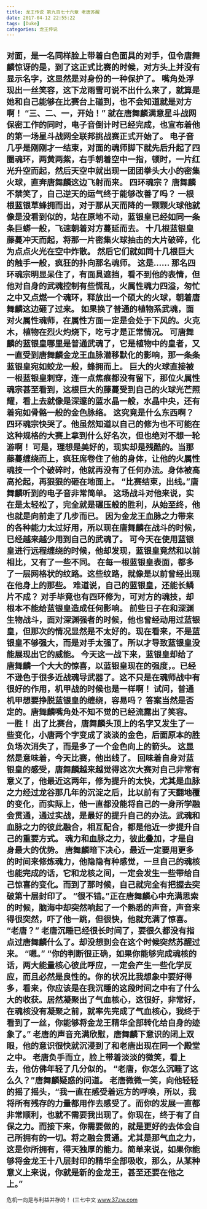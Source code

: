 ```yaml
---
title: 龙王传说 第九百七十六章 老唐苏醒
date: 2017-04-12 22:55:22
tags: [Duke]
categories: 龙王传说
---
```


对面，是一名同样脸上带着白色面具的对手，但令唐舞麟惊讶的是，到了这正式比赛的时候，对方头上并没有显示名字，这显然是对身份的一种保护了。
嘴角处浮现出一丝笑容，这下龙雨雪可说不出什么来了，就算是她和自己能够在比赛台上碰到，也不会知道就是对方啊！
“三、二、一，开始！”
就在唐舞麟满意星斗战网保密工作的同时，电子音倒计时已经完成，也宣布着他的第一场星斗战网全联邦挑战赛正式开始了。
电子音几乎是刚刚才一结束，对面的魂师脚下就先后升起了四圈魂环，两黄两紫，右手朝着空中一指，顿时，一片红光升空而起，然后天空中就出现一团团拳头大小的密集火球，直奔唐舞麟这边飞射而来。
四环魂宗？
唐舞麟不禁笑了，自己逆天的运气终于能够改善了吗？
一根根蓝银草蜂拥而出，对于那从天而降的一颗颗火球他就像是没看到似的，站在原地不动，蓝银皇已经如同一条条巨蟒一般，飞速朝着对方蔓延而去。
十几根蓝银皇藤蔓冲天而起，将那一片密集火球抽击的大片破碎，化为点点火光在空中炸散。
然后它们就如同十几根巨大的触手一般，疯狂的扑向那名魂师。
这是……
那名四环魂宗明显呆住了，有面具遮挡，看不到他的表情，但他对自身的武魂控制有些慌乱，火属性魂力四溢，匆忙之中又点燃一个魂环，释放出一个硕大的火球，朝着唐舞麟这边砸了过来。
如果换了普通的植物系武魂，面对火属性魂师，在属性方面一定是会处于下风的。火克木，植物在烈火灼烧下，吃亏才是正常情况。
可唐舞麟的蓝银皇哪里是普通武魂了，它是植物中的皇者，又一直受到唐舞麟金龙王血脉潜移默化的影响，那一条条蓝银皇宛如蛟龙一般，蜂拥而上。
巨大的火球直接被一根蓝银皇刺穿，连一点焦痕都没有留下，那位火属性魂宗甚至看到，这根巨大的藤蔓受到自己的火球光芒照耀，看上去就像是深邃的蓝水晶一般，水晶中央，还有着宛如骨骼一般的金色脉络。
这究竟是什么东西啊？四环魂宗快哭了。他虽然知道以自己的修为也不可能在这种规格的大赛上拿到什么好名次，但也绝对不想一轮游啊！
可是，理想是美好的，现实却是残酷的。当那藤蔓缠绕而上，疯狂席卷住了他的身体，让他的火属性魂技一个个破碎时，他就再没有了任何办法。身体被高高抡起，再狠狠的砸在地面上。
“比赛结束，出线。”唐舞麟听到的电子音非常简单。
这场战斗对他来说，实在是太轻松了，完全就是碾压般的胜利，从始至终，他也就是向前走了几步而已。
因为金龙王血脉之力带来的各种能力太过好用，所以现在唐舞麟在战斗的时候，已经越来越少用到自己的武魂了。
可今天在使用蓝银皇进行远程缠绕的时候，他却发现，蓝银皇竟然和以前相比，又有了一些不同。
在每一根蓝银皇表面，都多了一层网格状的纹路。这些纹路，就像是以前曾经出现在他身上的那些。
难道说，自己的蓝银皇，还能长鳞片不成？
对手毕竟也有四环修为，可对方的魂技，却根本不能给蓝银皇造成任何影响。
前些日子在和深渊生物战斗，面对深渊强者的时候，他也曾经动用过蓝银皇，但那次的情况显然是不太好的。现在看来，不是蓝银皇不够强大，而是对手太强了。所以才导致蓝银皇没能展现出它的威能。
今天这一战下来，蓝银皇却给了唐舞麟一个大大的惊喜，以蓝银皇现在的强度，。已经不逊色于很多近战魂导武器了。这不只是在魂师战中有很好的作用，机甲战的时候也是一样啊！
试问，普通机甲想要挣脱蓝银皇的缠绕，容易吗？
答案当然是否定的。唐舞麟嘴角处不知不觉的已经流露出了笑容。
一胜！
出了比赛台，唐舞麟头顶上的名字又发生了一些变化，小唐两个字变成了淡淡的金色，后面原本的胜负场次消失了，而是多了一个金色向上的箭头。
这显然是意味着，今天比赛，他出线了。
回味着自身对蓝银皇的感受，唐舞麟越来越觉得这次大赛对自己非常有意义了，他最近这两年，修为提升的太快，尤其是血脉之力经过龙谷那几年的沉淀之后，比以前有了天翻地覆的变化，而实际上，他一直都没能将自己的一身所学融会贯通，通过实战，是最好的提升自己的办法。武魂和血脉之力的彼此融合，相互配合，都是他近一步提升自己的重要方式。
魂力和血脉之力，彼此叠加，才是自身最大的优势。
唐舞麟暗下决心，最近一定要用更多的时间来修炼魂力，他隐隐有种感觉，一旦自己的魂核也能完成的话，它和龙核之间，一定会发生一些带给自己惊喜的变化。而到了那时候，自己就完全有把握去突破第十层封印了。
“很不错。”正在唐舞麟心中充满思索的时候，脑海中却突然响起了一个熟悉的声音，声音来得很突然，吓了他一跳，但很快，他就充满了惊喜。
“老唐？”
老唐沉睡已经很长时间了，要很久都没有指点过唐舞麟什么了。却没想到会在这个时候突然苏醒过来。
“嗯。”
“你的判断很正确，如果你能够完成魂核的话，两大能量核心彼此呼应，一定会产生一些化学反应，而且必然是良性的。你的状况比我想象中要好得多，看来，你应该是在我沉睡的这段时间之中有了什么大的收获。居然凝聚出了气血核心，这很好，非常好，在魂核没有凝聚之前，就率先完成了气血核心，我终于看到了一丝，你能够将金龙王精华全部转化给自身的迹象了。”
老唐的声音充满欣慰，唐舞麟下意识的闭上双眼，他的意识很快就沉浸到了和老唐出现在同一个殿堂之中。
老唐负手而立，脸上带着淡淡的微笑，看上去，他仿佛年轻了几分似的。
“老唐，你怎么沉睡了这么久？”唐舞麟疑惑的问道。
老唐微微一笑，向他轻轻的摇了摇头，“我一直在感受着远方的呼唤，所以，我将所有残存的力量都用作去感受了。而你的发展一直都非常顺利，也就不需要我出现了。你现在，终于有了自保之力。而接下来，你需要做的，就是更好的去体会自己所拥有的一切。将之融会贯通。尤其是那气血之力，这是你所拥有，得天独厚的能力。简单来说，如果你能够将金龙王十八层封印的精华全部吸收，那么，从某种意义上来说，你就是新的金龙王，甚至还要在他之上。”
------------------------------------
危机一向是与利益并存的！
(三七中文 www.37zw.com